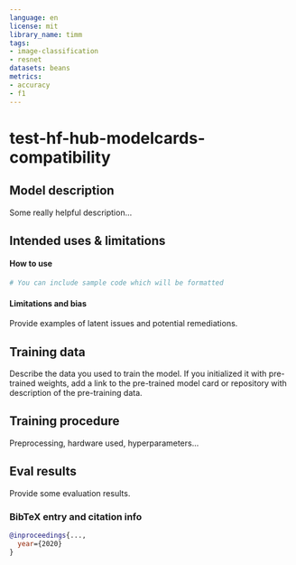 ```yaml
---
language: en
license: mit
library_name: timm
tags:
- image-classification
- resnet
datasets: beans
metrics:
- accuracy
- f1
---
```


# test-hf-hub-modelcards-compatibility

## Model description

Some really helpful description...

## Intended uses & limitations

#### How to use

```python
# You can include sample code which will be formatted
```

#### Limitations and bias

Provide examples of latent issues and potential remediations.

## Training data

Describe the data you used to train the model.
If you initialized it with pre-trained weights, add a link to the pre-trained model card or repository with description of the pre-training data.

## Training procedure

Preprocessing, hardware used, hyperparameters...

## Eval results

Provide some evaluation results.

### BibTeX entry and citation info

```bibtex
@inproceedings{...,
  year={2020}
}
```